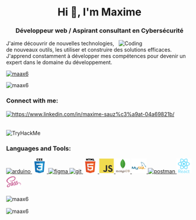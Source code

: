  <h1 align="center">Hi 👋, I'm Maxime</h1>
 <h3 align="center"> Développeur web / Aspirant consultant en Cybersécurité  </h3>
 
<img align="right" alt="Coding" width="200" src="https://gifdb.com/images/high/coding-animated-laptop-flow-stream-ja04010rm5o68zfk.webp">
J'aime découvrir de nouvelles technologies, de nouveaux outils, les utiliser et construire des solutions efficaces. J'apprend constamment à développer mes compétences pour devenir un expert dans le domaine du développement.



<p align="left"> <a href="https://github.com/ryo-ma/github-profile-trophy"><img src="https://github-profile-trophy.vercel.app/?username=maax6" alt="maax6" /></a> </p>
<p align="left"> <img src="https://komarev.com/ghpvc/?username=maax6&label=Profile%20views&color=0e75b6&style=flat" alt="maax6" /> </p>
<h3 align="left">Connect with me:</h3>
<p align="left">
<a href="https://www.linkedin.com/in/maxime-sauz%c3%a9at-04a69821b/" target="blank"><img align="center" src="https://raw.githubusercontent.com/rahuldkjain/github-profile-readme-generator/master/src/images/icons/Social/linked-in-alt.svg" alt="https://www.linkedin.com/in/maxime-sauz%c3%a9at-04a69821b/" height="30" width="40" /></a> <br><br><br>
<img src="https://tryhackme-badges.s3.amazonaws.com/maxmtlfr.png" alt="TryHackMe"></p>

<h3 align="left">Languages and Tools:</h3>
<p align="left"> <a href="https://www.arduino.cc/" target="_blank" rel="noreferrer"> <img src="https://cdn.worldvectorlogo.com/logos/arduino-1.svg" alt="arduino" width="40" height="40"/> </a> <a href="https://www.w3schools.com/css/" target="_blank" rel="noreferrer"> <img src="https://raw.githubusercontent.com/devicons/devicon/master/icons/css3/css3-original-wordmark.svg" alt="css3" width="40" height="40"/> </a> <a href="https://www.figma.com/" target="_blank" rel="noreferrer"> <img src="https://www.vectorlogo.zone/logos/figma/figma-icon.svg" alt="figma" width="40" height="40"/> </a> <a href="https://git-scm.com/" target="_blank" rel="noreferrer"> <img src="https://www.vectorlogo.zone/logos/git-scm/git-scm-icon.svg" alt="git" width="40" height="40"/> </a> <a href="https://www.w3.org/html/" target="_blank" rel="noreferrer"> <img src="https://raw.githubusercontent.com/devicons/devicon/master/icons/html5/html5-original-wordmark.svg" alt="html5" width="40" height="40"/> </a> <a href="https://developer.mozilla.org/en-US/docs/Web/JavaScript" target="_blank" rel="noreferrer"> <img src="https://raw.githubusercontent.com/devicons/devicon/master/icons/javascript/javascript-original.svg" alt="javascript" width="40" height="40"/> </a> <a href="https://www.mongodb.com/" target="_blank" rel="noreferrer"> <img src="https://raw.githubusercontent.com/devicons/devicon/master/icons/mongodb/mongodb-original-wordmark.svg" alt="mongodb" width="40" height="40"/> </a> <a href="https://www.mysql.com/" target="_blank" rel="noreferrer"> <img src="https://raw.githubusercontent.com/devicons/devicon/master/icons/mysql/mysql-original-wordmark.svg" alt="mysql" width="40" height="40"/> </a> <a href="https://postman.com" target="_blank" rel="noreferrer"> <img src="https://www.vectorlogo.zone/logos/getpostman/getpostman-icon.svg" alt="postman" width="40" height="40"/> </a> <a href="https://reactjs.org/" target="_blank" rel="noreferrer"> <img src="https://raw.githubusercontent.com/devicons/devicon/master/icons/react/react-original-wordmark.svg" alt="react" width="40" height="40"/> </a> <a href="https://sass-lang.com" target="_blank" rel="noreferrer"> <img src="https://raw.githubusercontent.com/devicons/devicon/master/icons/sass/sass-original.svg" alt="sass" width="40" height="40"/> </a> </p>

<p><img align="center" src="https://github-readme-stats.vercel.app/api/top-langs?username=maax6&show_icons=true&locale=en&layout=compact" alt="maax6" /></p>

<p><img align="center" src="https://github-readme-streak-stats.herokuapp.com/?user=maax6&" alt="maax6" /></p>


